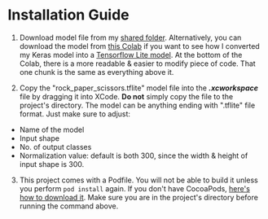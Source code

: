 # Installation Guide

1. Download model file from my [shared folder](https://drive.google.com/drive/folders/1M6tMnNoRK4pR6WSoLUq1CqU74r7bK3TU?usp=sharing). Alternatively, you can download the model from [this Colab](https://colab.research.google.com/drive/17MKg2W48jI8sdMuh9gkVOkhpM9eQ1-Sj) if you want to see how I converted my Keras model into a [Tensorflow Lite model](https://www.tensorflow.org/lite/models). At the bottom of the Colab, there is a more readable & easier to modify piece of code. That one chunk is the same as everything above it.

2. Copy the "rock_paper_scissors.tflite" model file into the ***.xcworkspace*** file by dragging it into XCode. **Do not** simply copy the file to the project's directory. The model can be anything ending with ".tflite" file format. Just make sure to adjust: 
- Name of the model
- Input shape
- No. of output classes
- Normalization value: default is both 300, since the width & height of input shape is 300.

3. This project comes with a Podfile. You will not be able to build it unless you perform `pod install` again. If you don't have CocoaPods, [here's how to download it](https://cocoapods.org). Make sure you are in the project's directory before running the command above.


